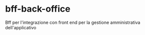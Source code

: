 # bff-back-office
Bff per l'integrazione con front end per la gestione amministrativa dell'applicativo
